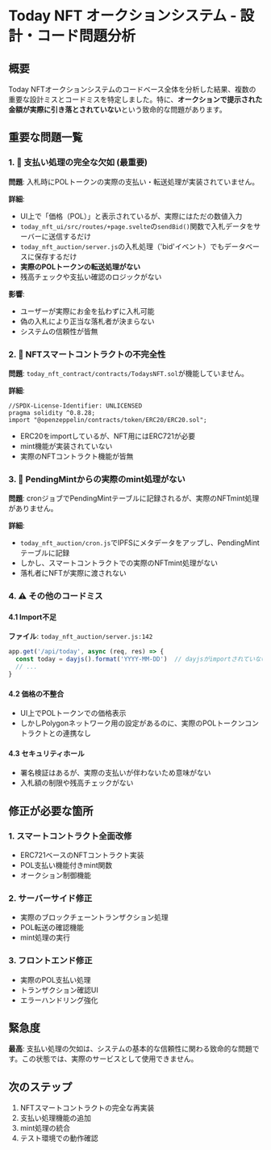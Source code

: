 # Today NFT オークションシステム - 設計・コード問題分析

## 概要
Today NFTオークションシステムのコードベース全体を分析した結果、複数の重要な設計ミスとコードミスを特定しました。特に、**オークションで提示された金額が実際に引き落とされていない**という致命的な問題があります。

## 重要な問題一覧

### 1. 🚨 **支払い処理の完全な欠如** (最重要)
**問題**: 入札時にPOLトークンの実際の支払い・転送処理が実装されていません。

**詳細**:
- UI上で「価格（POL）」と表示されているが、実際にはただの数値入力
- `today_nft_ui/src/routes/+page.svelte`の`sendBid()`関数で入札データをサーバーに送信するだけ
- `today_nft_auction/server.js`の入札処理（'bid'イベント）でもデータベースに保存するだけ
- **実際のPOLトークンの転送処理がない**
- 残高チェックや支払い確認のロジックがない

**影響**: 
- ユーザーが実際にお金を払わずに入札可能
- 偽の入札により正当な落札者が決まらない
- システムの信頼性が皆無

### 2. 🚨 **NFTスマートコントラクトの不完全性**
**問題**: `today_nft_contract/contracts/TodaysNFT.sol`が機能していません。

**詳細**:
```solidity
//SPDX-License-Identifier: UNLICENSED
pragma solidity ^0.8.28;
import "@openzeppelin/contracts/token/ERC20/ERC20.sol";
```
- ERC20をimportしているが、NFT用にはERC721が必要
- mint機能が実装されていない
- 実際のNFTコントラクト機能が皆無

### 3. 🚨 **PendingMintからの実際のmint処理がない**
**問題**: cronジョブでPendingMintテーブルに記録されるが、実際のNFTmint処理がありません。

**詳細**:
- `today_nft_auction/cron.js`でIPFSにメタデータをアップし、PendingMintテーブルに記録
- しかし、スマートコントラクトでの実際のNFTmint処理がない
- 落札者にNFTが実際に渡されない

### 4. ⚠️ **その他のコードミス**

#### 4.1 Import不足
**ファイル**: `today_nft_auction/server.js:142`
```javascript
app.get('/api/today', async (req, res) => {
  const today = dayjs().format('YYYY-MM-DD')  // dayjsがimportされていない
  // ...
}
```

#### 4.2 価格の不整合
- UI上でPOLトークンでの価格表示
- しかしPolygonネットワーク用の設定があるのに、実際のPOLトークンコントラクトとの連携なし

#### 4.3 セキュリティホール
- 署名検証はあるが、実際の支払いが伴わないため意味がない
- 入札額の制限や残高チェックがない

## 修正が必要な箇所

### 1. スマートコントラクト全面改修
- ERC721ベースのNFTコントラクト実装
- POL支払い機能付きmint関数
- オークション制御機能

### 2. サーバーサイド修正
- 実際のブロックチェーントランザクション処理
- POL転送の確認機能
- mint処理の実行

### 3. フロントエンド修正
- 実際のPOL支払い処理
- トランザクション確認UI
- エラーハンドリング強化

## 緊急度
**最高**: 支払い処理の欠如は、システムの基本的な信頼性に関わる致命的な問題です。この状態では、実際のサービスとして使用できません。

## 次のステップ
1. NFTスマートコントラクトの完全な再実装
2. 支払い処理機能の追加
3. mint処理の統合
4. テスト環境での動作確認